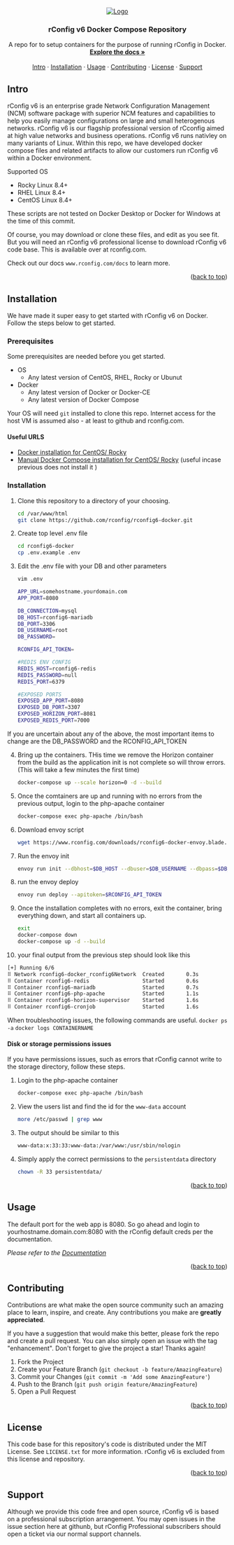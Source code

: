 <!-- References:
https://www.twilio.com/blog/get-started-docker-laravel
https://laravel-for-newbie.kejyun.com/en/advanced/scheduling/docker/
https://github.com/mohammadain/laravel-docker-cron/blob/master/Dockerfile -->

<!-- Improved compatibility of back to top link: See: https://github.com/othneildrew/Best-README-Template/pull/73 -->

<a name="readme-top"></a>

<!-- PROJECT LOGO -->
<br />
<div align="center">
  <a href="https://github.com/rconfig/-rconfig6-docker">
    <img src="https://www.rconfig.com/images/new_logos/blue_logos/artwork_blue_horizontal_Artboard_1_96px.png" alt="Logo" >
  </a>

  <h3 align="center">rConfig v6 Docker Compose Repository</h3>

  <p align="center">
    A repo for to setup containers for the purpose of running rConfig in Docker.
    <br />
    <a href="https://www.rconfig.com/docs"><strong>Explore the docs »</strong></a>
    <br />
    <br />
    <a href="https://github.com/rconfig/-rconfig6-docker/#intro">Intro</a>
    ·
    <a href="https://github.com/rconfig/-rconfig6-docker/#setup">Installation</a>
    ·
    <a href="https://github.com/rconfig/-rconfig6-docker/#usage">Usage</a>
    ·
    <a href="https://github.com/rconfig/-rconfig6-docker/#contributing">Contributing</a>
    ·
    <a href="https://github.com/rconfig/-rconfig6-docker/#license">License</a>
    ·
    <a href="https://github.com/rconfig/-rconfig6-docker/#support">Support</a>
  </p>
</div>

<!-- Intro -->

<a name="intro"></a>

## Intro

rConfig v6 is an enterprise grade Network Configuration Management (NCM) software package with superior NCM features and capabilities to help you easily manage configurations on large and small heterogenous networks. rConfig v6 is our flagship professional version of rCconfig aimed at high value networks and business operations. rConfig v6 runs nativley on many variants of Linux. Within this repo, we have developed docker compose files and related artifacts to allow our customers run rConfig v6 within a Docker environment.

Supported OS

- Rocky Linux 8.4+
- RHEL Linux 8.4+
- CentOS Linux 8.4+

These scripts are not tested on Docker Desktop or Docker for Windows at the time of this commit.

Of course, you may download or clone these files, and edit as you see fit. But you will need an rConfig v6 professional license to download rConfig v6 code base. This is available over at rconfig.com.

Check out our docs `www.rconfig.com/docs` to learn more.

<p align="right">(<a href="#readme-top">back to top</a>)</p>

<!-- Installation -->

<a name="setup"></a>

## Installation

We have made it super easy to get started with rConfig v6 on Docker. Follow the steps below to get started.

### Prerequisites

Some prerequisites are needed before you get started.

- OS
  - Any latest version of CentOS, RHEL, Rocky or Ubunut
- Docker
  - Any latest version of Docker or Docker-CE
  - Any latest version of Docker Compose

Your OS will need `git` installed to clone this repo. Internet access for the host VM is assumed also - at least to github and rconfig.com.

#### Useful URLS

- [Docker installation for CentOS/ Rocky](https://docs.docker.com/engine/install/centos/)
- [Manual Docker Compose installation for CentOS/ Rocky](https://docs.docker.com/compose/install/other/) (useful incase previous does not install it )

### Installation

1. Clone this repository to a directory of your choosing.

   ```sh
   cd /var/www/html
   git clone https://github.com/rconfig/rconfig6-docker.git
   ```

2. Create top level .env file

   ```sh
   cd rconfig6-docker
   cp .env.example .env
   ```

3. Edit the .env file with your DB and other parameters

   ```sh
   vim .env
   ```

   ```sh
   APP_URL=somehostname.yourdomain.com
   APP_PORT=8080

   DB_CONNECTION=mysql
   DB_HOST=rconfig6-mariadb
   DB_PORT=3306
   DB_USERNAME=root
   DB_PASSWORD=

   RCONFIG_API_TOKEN=

   #REDIS ENV CONFIG
   REDIS_HOST=rconfig6-redis
   REDIS_PASSWORD=null
   REDIS_PORT=6379

   #EXPOSED PORTS
   EXPOSED_APP_PORT=8080
   EXPOSED_DB_PORT=3307
   EXPOSED_HORIZON_PORT=8081
   EXPOSED_REDIS_PORT=7000
   ```

If you are uncertain about any of the above, the most important items to change are the DB_PASSWORD and the RCONFIG_API_TOKEN

4. Bring up the containers. THis time we remove the Horizon container from the build as the application init is not complete so will throw errors. (This will take a few minutes the first time)

   ```sh
   docker-compose up --scale horizon=0 -d --build
   ```

5. Once the comtainers are up and running with no errors from the previous output,
   login to the php-apache container

   ```sh
   docker-compose exec php-apache /bin/bash
   ```

6. Download envoy script

   ```sh
   wget https://www.rconfig.com/downloads/rconfig6-docker-envoy.blade.php -O /var/www/html/rconfig6/Envoy.blade.php
   ```

7. Run the envoy init

   ```sh
   envoy run init --dbhost=$DB_HOST --dbuser=$DB_USERNAME --dbpass=$DB_PASSWORD --hostname=$APP_URL --apitoken=$RCONFIG_API_TOKEN
   ```

8. run the envoy deploy

   ```sh
   envoy run deploy --apitoken=$RCONFIG_API_TOKEN
   ```

9. Once the installation completes with no errors, exit the container, bring everything down, and start all containers up.

   ```sh
   exit
   docker-compose down
   docker-compose up -d --build
   ```

10. your final output from the previous step should look like this

```sh
[+] Running 6/6
⠿ Network rconfig6-docker_rconfig6Network  Created       0.3s
⠿ Container rconfig6-redis                 Started       0.6s
⠿ Container rconfig6-mariadb               Started       0.7s
⠿ Container rconfig6-php-apache            Started       1.1s
⠿ Container rconfig6-horizon-supervisor    Started       1.6s
⠿ Container rconfig6-cronjob               Started       1.6s
```

When troubleshooting issues, the following commands are useful.
`docker ps -a`
`docker logs CONTAINERNAME`

#### Disk or storage permissions issues

If you have permissions issues, such as errors that rConfig cannot write to the storage directory, follow these steps.

1. Login to the php-apache container

   ```sh
   docker-compose exec php-apache /bin/bash
   ```

2. View the users list and find the id for the `www-data` account

   ```sh
   more /etc/passwd | grep www
   ```

3. The output should be similar to this

   ```sh
   www-data:x:33:33:www-data:/var/www:/usr/sbin/nologin
   ```

4. Simply apply the correct permissions to the `persistentdata` directory
   ```sh
   chown -R 33 persistentdata/
   ```

<p align="right">(<a href="#readme-top">back to top</a>)</p>

<!-- USAGE EXAMPLES -->

<a name="usage"></a>

## Usage

The default port for the web app is 8080. So go ahead and login to yourhostname.domain.com:8080 with the rConfig default creds per the documentation.

_Please refer to the [Documentation](https://www.rconfig.com/docs)_

<p align="right">(<a href="#readme-top">back to top</a>)</p>

<!-- CONTRIBUTING -->

<a name="contributing"></a>

## Contributing

Contributions are what make the open source community such an amazing place to learn, inspire, and create. Any contributions you make are **greatly appreciated**.

If you have a suggestion that would make this better, please fork the repo and create a pull request. You can also simply open an issue with the tag "enhancement".
Don't forget to give the project a star! Thanks again!

1. Fork the Project
2. Create your Feature Branch (`git checkout -b feature/AmazingFeature`)
3. Commit your Changes (`git commit -m 'Add some AmazingFeature'`)
4. Push to the Branch (`git push origin feature/AmazingFeature`)
5. Open a Pull Request

<p align="right">(<a href="#readme-top">back to top</a>)</p>

<!-- LICENSE -->

<a name="license"></a>

## License

This code base for this repository's code is distributed under the MIT License. See `LICENSE.txt` for more information. rConfig v6 is excluded from this license and repository.

<p align="right">(<a href="#readme-top">back to top</a>)</p>

<!-- https://github.com/othneildrew/Best-README-Template/blob/master/README.md -->

<a name="support"></a>

## Support

Although we provide this code free and open source, rConfig v6 is based on a professional subscription arrangement. You may open issues in the issue section here at githunb, but rConfig Professional subscribers should open a ticket via our normal support channels.
